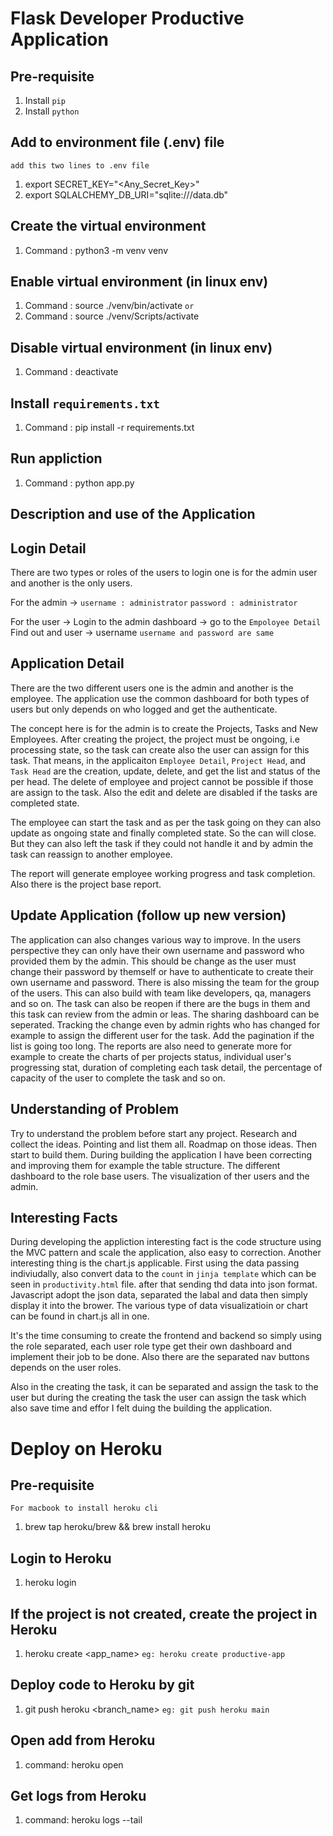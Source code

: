 # Flask Developer Productive Application

## Pre-requisite
1. Install `pip`
2. Install `python`

## Add to environment file (.env) file
`add this two lines to .env file`
1. export SECRET_KEY="<Any_Secret_Key>"
2. export SQLALCHEMY_DB_URI="sqlite:///data.db"

## Create the virtual environment
1. Command : python3 -m venv venv

## Enable virtual environment (in linux env)
1. Command : source ./venv/bin/activate
`or`
1. Command : source ./venv/Scripts/activate

## Disable virtual environment (in linux env)
1. Command : deactivate

## Install `requirements.txt`
1. Command : pip install -r requirements.txt

## Run appliction
1. Command : python app.py

## Description and use of the Application

## Login Detail
There are two types or roles of the users to login one is for the admin user and another is the only users.

For the admin ->
`username : administrator`
`password : administrator`

For the user -> Login to the admin dashboard -> go to the `Empoloyee Detail` Find out and user -> username
`username and password are same`

## Application Detail
There are the two different users one is the admin and another is the employee. The application use the common 
dashboard for both types of users but only depends on who logged and get the authenticate.

The concept here is for the admin is to create the Projects, Tasks and New Employees. After creating the project, 
the project must be ongoing, i.e processing state, so the task can create also the user can assign for this task.
That means, in the applicaiton `Employee Detail`, `Project Head`, and `Task Head` are the creation, update, delete, 
and get the list and status of the per head. The delete of employee and project cannot be possible if those are
assign to the task. Also the edit and delete are disabled if the tasks are completed state.

The employee can start the task and as per the task going on they can also update as ongoing state and finally 
completed state. So the can will close. But they can also left the task if they could not handle it and by admin
the task can reassign to another employee.

The report will generate employee working progress and task completion. Also there is the project base report.

## Update Application (follow up new version)
The application can also changes various way to improve. In the users perspective they can only have their own username 
and password who provided them by the admin. This should be change as the user must change their password by themself or 
have to authenticate to create their own username and password. There is also missing the team for the group of the users. 
This can also build with team like developers, qa, managers and so on. The task can also be reopen if there are the bugs 
in them and this task can review from the admin or leas. The sharing dashboard can be seperated. Tracking the change even 
by admin rights who has changed for example to assign the different user for the task. Add the pagination  if the list 
is going too long. The reports are also need to generate more for example to create the charts of per projects status, 
individual user's progressing stat, duration of completing each task detail, the percentage of capacity of the user 
to complete the task and so on.

## Understanding of Problem
Try to understand the problem before start any project. Research and collect the ideas. Pointing and list them all. Roadmap 
on those ideas. Then start to build them. During building the application I have been correcting and improving them for 
example the table structure. The different dashboard to the role base users. The visualization of ther users and the admin.

## Interesting Facts
During developing the appliction interesting fact is the code structure using the MVC pattern and scale the application, also easy 
to correction. Another interesting thing is the chart.js applicable. First using the data passing indiviudally, also convert data 
to the `count` in `jinja template` which can be seen in `productivity.html` file. after that sending thd data into json format. Javascript adopt the json data, separated the labal and data then simply display it into the brower. The various type of data 
visualizatioin or chart can be found in chart.js all in one.

It's the time consuming to create the frontend and backend so simply using the role separated, each user role type get their own 
dashboard and implement their job to be done. Also there are the separated nav buttons depends on the user roles.

Also in the creating the task, it can be separated and assign the task to the user but during the creating the task the user can
assign the task which also save time and effor I felt duing the building the application.


# Deploy on Heroku


## Pre-requisite
`For macbook to install heroku cli`
1. brew tap heroku/brew && brew install heroku

## Login to Heroku
1. heroku login

## If the project is not created, create the project in Heroku
1. heroku create <app_name>
`eg: heroku create productive-app`

## Deploy code to Heroku by git
1. git push heroku <branch_name>
`eg: git push heroku main`

## Open add from Heroku
1. command: heroku open

## Get logs from Heroku
1. command: heroku logs --tail
